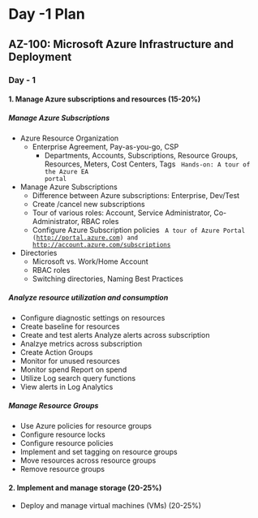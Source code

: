 # Day -1 Plan

## AZ-100: Microsoft Azure Infrastructure and Deployment

### Day - 1

#### 1. Manage Azure subscriptions and resources (15-20%)
##### Manage Azure Subscriptions
 - Azure Resource Organization
	 - Enterprise Agreement, Pay-as-you-go, CSP
		 - Departments, Accounts, Subscriptions, Resource Groups, Resources, Meters, Cost Centers, Tags
<code> Hands-on:  A tour of the Azure EA portal</code>
 - Manage Azure Subscriptions
	 - Difference between Azure subscriptions:  Enterprise, Dev/Test
	 - Create /cancel new subscriptions
	 - Tour of various roles:  Account, Service Administrator, Co-Administrator, RBAC roles
	 - Configure Azure Subscription policies
<code> A tour of Azure Portal (http://portal.azure.com) and http://account.azure.com/subscriptions </code>
 - Directories
	 - Microsoft vs. Work/Home Account
	 - RBAC roles
	 - Switching directories, Naming Best Practices
##### Analyze resource utilization and consumption
 - Configure diagnostic settings on resources
 - Create baseline for resources 
 - Create and test alerts Analyze alerts across subscription    
 - Analzye metrics across subscription
 -  Create Action Groups
 -  Monitor for unused resources
 - Monitor spend Report on spend
 - Utilize Log search query functions 
 - View alerts in Log Analytics

##### Manage Resource Groups

 - Use Azure policies for resource groups
 - Configure resource locks
 - Configure resource policies 
 - Implement and set tagging on resource groups
 - Move resources across resource groups
 - Remove resource groups

#### 2.  Implement and manage storage (20-25%) 
 - Deploy and manage virtual machines (VMs)    (20-25%) 
<!--stackedit_data:
eyJoaXN0b3J5IjpbLTg2ODg3NDY2Ml19
-->